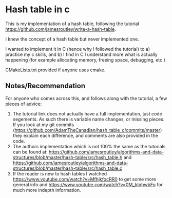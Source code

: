 # Hash table in c

This is my implementation of a hash table, following the tutorial https://github.com/jamesroutley/write-a-hash-table.

I knew the concept of a hash table but never implemented one. 

I wanted to implement it in C (hence why I followed the tutorial) to a) practice my c skills, and b) I find in C I understand more what is actually happening (for example allocating memory, freeing space, debugging, etc.)

CMakeLists.txt provided if anyone uses cmake.

## Notes/Recommendation

For anyone who comes across this, and follows along with the tutorial, a few pieces of advice:

1. The tutorial link does not actually have a full implementation, just code segements. As such there is variable name changes, or missing pieces. If you look at my git commits (https://github.com/AdamTheCanadian/hash_table_c/commits/master) they explain each difference, and comments are also provided in the code.
2. The authors implementation which is not 100% the same as the tutorials can be found at: https://github.com/jamesroutley/algorithms-and-data-structures/blob/master/hash-table/src/hash_table.h and https://github.com/jamesroutley/algorithms-and-data-structures/blob/master/hash-table/src/hash_table.c
3. If the reader is new to hash tables I watched https://www.youtube.com/watch?v=MfhjkfocRR0 to get some more general info and https://www.youtube.com/watch?v=0M_kIqhwbFo for much more indepth information.
